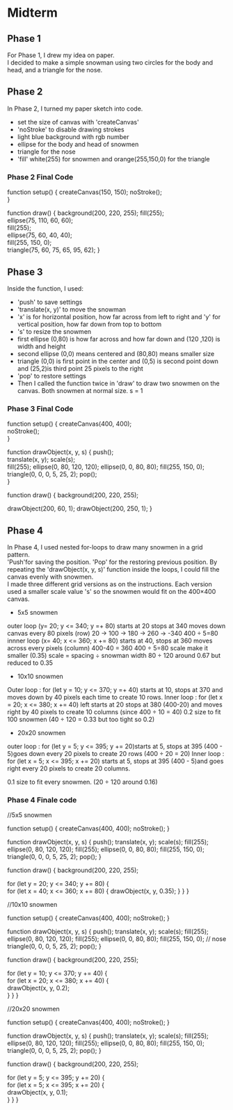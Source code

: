 # Midterm


## Phase 1 
For Phase 1, I drew my idea on paper.  
I decided to make a simple snowman using two circles for the body and head, and a triangle for the nose.  

## Phase 2 
In Phase 2, I turned my paper sketch into code.  

- set the size of canvas with 'createCanvas'
- 'noStroke' to disable drawing strokes
- light blue background with rgb number
- ellipse for the body and head of snowmen
- triangle for the nose
- 'fill' white(255) for snowmen and orange(255,150,0) for the triangle


### Phase 2 Final Code
function setup() {
  createCanvas(150, 150); 
  noStroke();             
}

function draw() {
  background(200, 220, 255); 
  fill(255);                 
  ellipse(75, 110, 60, 60);  
  fill(255);                
  ellipse(75, 60, 40, 40);   
  fill(255, 150, 0);         
  triangle(75, 60, 75, 65, 95, 62); 
}

## Phase 3   
Inside the function, I used:

- 'push' to save settings
- 'translate(x, y)' to move the snowman
- 'x' is for horizontal position, how far across from left to right  and 'y' for vertical position, how far down from top to bottom 
- 's' to resize the snowmen 
- first ellipse (0,80) is how far across and how far down and (120 ,120) is width and height
- second ellipse (0,0) means centered and (80,80) means smaller size
- triangle (0,0) is first point in the center and (0,5) is second point down  and (25,2)is third point 25 pixels to the right
- 'pop' to restore settings
- Then I called the function twice in 'draw' to draw two snowmen on the canvas. Both snowmen at normal size. s = 1

### Phase 3 Final Code
function setup() {
  createCanvas(400, 400);   
  noStroke();               
}

function drawObject(x, y, s) {
  push();          
  translate(x, y); 
  scale(s);       
  fill(255);
  ellipse(0, 80, 120, 120);
  ellipse(0, 0, 80, 80);
  fill(255, 150, 0);
  triangle(0, 0, 0, 5, 25, 2);
  pop();          
}

function draw() {
  background(200, 220, 255); 
  
  drawObject(200, 60, 1);
  drawObject(200, 250, 1);
}

## Phase 4 
In Phase 4, I used nested for-loops to draw many snowmen in a grid pattern.  
'Push'for saving the position. 'Pop' for the restoring previous position.
By repeating the 'drawObject(x, y, s)' function inside the loops, I could fill the canvas evenly with snowmen.  
I made three different grid versions as on the instructions. 
Each version used a smaller scale value 's' so the snowmen would fit on the 400×400 canvas.  

- 5x5 snowmen

outer loop (y= 20; y <= 340; y =+ 80) starts at 20 stops at 340 moves down canvas every 80 pixels (row)
20 -> 100 -> 180 -> 260 -> -340
400 ÷ 5=80
innner loop (x= 40; x <= 360; x += 80) starts at 40, stops at 360 moves across every pixels (column) 
400-40 = 360 
400 ÷ 5=80
scale make it smaller (0.35)
scale = spacing ÷ snowman width
80 ÷ 120 around 0.67 but reduced to 0.35

- 10x10 snowmen

Outer loop : for (let y = 10; y <= 370; y =+ 40) starts at 10, stops at 370 and moves down by 40 pixels each time to create 10 rows.
Inner loop : for (let x = 20; x <= 380; x += 40) left starts at 20 stops at 380 (400-20) and moves right by 40 pixels to create 10 columns (since 400 ÷ 10 = 40)
0.2 size to fit 100 snowmen (40 ÷ 120 = 0.33 but too tight so 0.2)

- 20x20 snowmen

outer loop : for (let y = 5; y <= 395; y += 20)starts at 5, stops at 395 (400 - 5)goes down every 20 pixels to create 20 rows (400 ÷ 20 = 20)
Inner loop : for (let x = 5; x <= 395; x += 20) starts at 5, stops at 395 (400 - 5)and goes right every 20 pixels to create 20 columns.

0.1 size to fit every snowmen. (20 ÷ 120 around 0.16)

### Phase 4 Finale code
//5x5 snowmen

function setup() {
  createCanvas(400, 400);
  noStroke();
}

function drawObject(x, y, s) {
  push();
  translate(x, y);
  scale(s);
  fill(255);
  ellipse(0, 80, 120, 120);
  fill(255); 
  ellipse(0, 0, 80, 80);
  fill(255, 150, 0); 
  triangle(0, 0, 0, 5, 25, 2);
  pop();
}


function draw() {
  background(200, 220, 255);

  for (let y = 20; y <= 340; y += 80) {   
    for (let x = 40; x <= 360; x += 80) { 
      drawObject(x, y, 0.35);
    }
  }
}

//10x10 snowmen

function setup() {
  createCanvas(400, 400);
  noStroke();
}

function drawObject(x, y, s) {
  push();
  translate(x, y);
  scale(s);
  fill(255); 
  ellipse(0, 80, 120, 120);
  fill(255);
  ellipse(0, 0, 80, 80);
  fill(255, 150, 0); // nose
  triangle(0, 0, 0, 5, 25, 2);
  pop();
}

function draw() {
  background(200, 220, 255);

  for (let y = 10; y <= 370; y += 40) {     
    for (let x = 20; x <= 380; x += 40) {   
      drawObject(x, y, 0.2);                
    }
  }
}

//20x20 snowmen 

function setup() {
  createCanvas(400, 400);
  noStroke();
}

function drawObject(x, y, s) {
  push();
  translate(x, y);
  scale(s);
  fill(255); 
  ellipse(0, 80, 120, 120);
  fill(255); 
  ellipse(0, 0, 80, 80);
  fill(255, 150, 0);
  triangle(0, 0, 0, 5, 25, 2);
  pop();
}

function draw() {
  background(200, 220, 255);

  for (let y = 5; y <= 395; y += 20) {     
    for (let x = 5; x <= 395; x += 20) {   
      drawObject(x, y, 0.1);              
    }
  }
}


